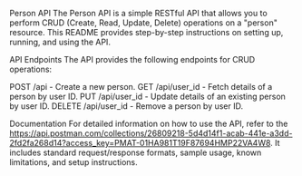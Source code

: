 Person API
The Person API is a simple RESTful API that allows you to perform CRUD (Create, Read, Update, Delete) operations on a "person" resource. This README provides step-by-step instructions on setting up, running, and using the API.

API Endpoints
The API provides the following endpoints for CRUD operations:

POST /api - Create a new person.
GET /api/user_id - Fetch details of a person by user ID.
PUT /api/user_id - Update details of an existing person by user ID.
DELETE /api/user_id - Remove a person by user ID.

Documentation
For detailed information on how to use the API, refer to the https://api.postman.com/collections/26809218-5d4d14f1-acab-441e-a3dd-2fd2fa268d14?access_key=PMAT-01HA981T19F87694HMP22VA4W8. It includes standard request/response formats, sample usage, known limitations, and setup instructions.